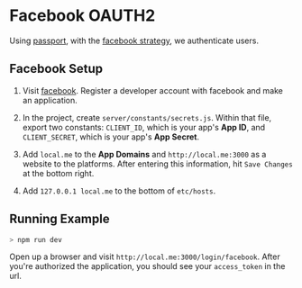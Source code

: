 # Facebook OAUTH2

Using [passport](http://passportjs.org/), with the [facebook strategy](https://github.com/jaredhanson/passport-facebook), we authenticate users.

## Facebook Setup

1. Visit [facebook](https://developers.facebook.com/apps). Register a developer account with facebook and make an application.

2. In the project, create `server/constants/secrets.js`. Within that file, export two constants: `CLIENT_ID`, which is your app's **App ID**, and `CLIENT_SECRET`, which is your app's **App Secret**.

3. Add `local.me` to the **App Domains** and `http://local.me:3000` as a website to the platforms. After entering this information, hit `Save Changes` at the bottom right.

5. Add `127.0.0.1 local.me` to the bottom of `etc/hosts`.

## Running Example
```BASH
> npm run dev
```

Open up a browser and visit `http://local.me:3000/login/facebook`. After you're authorized the application, you should see your `access_token` in the url. 
